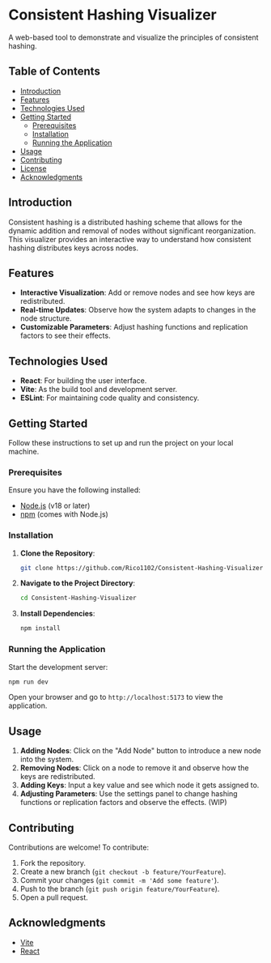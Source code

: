 # Consistent Hashing Visualizer

A web-based tool to demonstrate and visualize the principles of consistent hashing.

## Table of Contents

-   [Introduction](#introduction)
-   [Features](#features)
-   [Technologies Used](#technologies-used)
-   [Getting Started](#getting-started)
    -   [Prerequisites](#prerequisites)
    -   [Installation](#installation)
    -   [Running the Application](#running-the-application)
-   [Usage](#usage)
-   [Contributing](#contributing)
-   [License](#license)
-   [Acknowledgments](#acknowledgments)

## Introduction

Consistent hashing is a distributed hashing scheme that allows for the dynamic addition and removal of nodes without significant reorganization. This visualizer provides an interactive way to understand how consistent hashing distributes keys across nodes.

## Features

-   **Interactive Visualization**: Add or remove nodes and see how keys are redistributed.
-   **Real-time Updates**: Observe how the system adapts to changes in the node structure.
-   **Customizable Parameters**: Adjust hashing functions and replication factors to see their effects.

## Technologies Used

-   **React**: For building the user interface.
-   **Vite**: As the build tool and development server.
-   **ESLint**: For maintaining code quality and consistency.

## Getting Started

Follow these instructions to set up and run the project on your local machine.

### Prerequisites

Ensure you have the following installed:

-   [Node.js](https://nodejs.org/en/download/) (v18 or later)
-   [npm](https://www.npmjs.com/get-npm) (comes with Node.js)

### Installation

1. **Clone the Repository**:

    ```bash
    git clone https://github.com/Rico1102/Consistent-Hashing-Visualizer.git
    ```

2. **Navigate to the Project Directory**:

    ```bash
    cd Consistent-Hashing-Visualizer
    ```

3. **Install Dependencies**:

    ```bash
    npm install
    ```

### Running the Application

Start the development server:

```bash
npm run dev
```

Open your browser and go to `http://localhost:5173` to view the application.

## Usage

1. **Adding Nodes**: Click on the "Add Node" button to introduce a new node into the system.
2. **Removing Nodes**: Click on a node to remove it and observe how the keys are redistributed.
3. **Adding Keys**: Input a key value and see which node it gets assigned to.
4. **Adjusting Parameters**: Use the settings panel to change hashing functions or replication factors and observe the effects. (WIP)

## Contributing

Contributions are welcome! To contribute:

1. Fork the repository.
2. Create a new branch (`git checkout -b feature/YourFeature`).
3. Commit your changes (`git commit -m 'Add some feature'`).
4. Push to the branch (`git push origin feature/YourFeature`).
5. Open a pull request.

## Acknowledgments

-   [Vite](https://vitejs.dev/)
-   [React](https://reactjs.org/)
